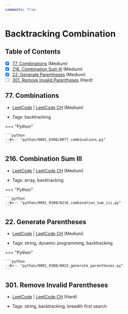 ```yaml
---
comments: True
---
```


# Backtracking Combination

## Table of Contents

- [x] [77. Combinations](https://leetcode.cn/problems/combinations/) (Medium)
- [x] [216. Combination Sum III](https://leetcode.cn/problems/combination-sum-iii/) (Medium)
- [x] [22. Generate Parentheses](https://leetcode.cn/problems/generate-parentheses/) (Medium)
- [ ] [301. Remove Invalid Parentheses](https://leetcode.cn/problems/remove-invalid-parentheses/) (Hard)

## 77. Combinations

-   [LeetCode](https://leetcode.com/problems/combinations/) | [LeetCode CH](https://leetcode.cn/problems/combinations/) (Medium)

-   Tags: backtracking

=== "Python"

    ```python
    --8<-- "python/0001_0300/0077_combinations.py"
    ```



## 216. Combination Sum III

-   [LeetCode](https://leetcode.com/problems/combination-sum-iii/) | [LeetCode CH](https://leetcode.cn/problems/combination-sum-iii/) (Medium)

-   Tags: array, backtracking

=== "Python"

    ```python
    --8<-- "python/0001_0300/0216_combination_sum_iii.py"
    ```



## 22. Generate Parentheses

-   [LeetCode](https://leetcode.com/problems/generate-parentheses/) | [LeetCode CH](https://leetcode.cn/problems/generate-parentheses/) (Medium)

-   Tags: string, dynamic programming, backtracking

=== "Python"

    ```python
    --8<-- "python/0001_0300/0022_generate_parentheses.py"
    ```



## 301. Remove Invalid Parentheses

-   [LeetCode](https://leetcode.com/problems/remove-invalid-parentheses/) | [LeetCode CH](https://leetcode.cn/problems/remove-invalid-parentheses/) (Hard)

-   Tags: string, backtracking, breadth first search
